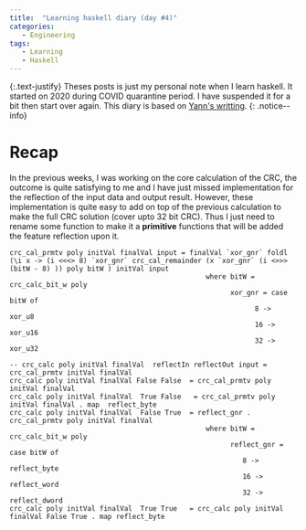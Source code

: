```yaml
---
title:  "Learning haskell diary (day #4)"
categories:
   - Engineering
tags:
   - Learning
   - Haskell
---
```

{:.text-justify}
Theses posts is just my personal note when I learn haskell. It started on 2020 during COVID quarantine period. I have suspended it for a bit then start over again. This diary is based on [Yann's writting](https://yannesposito.com/Scratch/en/blog/Haskell-the-Hard-Way/#navigation).
{: .notice--info}

# Recap
In the previous weeks, I was working on the core calculation of the CRC, the outcome is quite satisfying to me and I have just missed implementation for the reflection of the input data and output result. However, these implementation is quite easy to add on top of the previous calculation to make the full CRC solution (cover upto 32 bit CRC). Thus I just need to rename some function to make it a **primitive** functions that will be added the feature reflection upon it.
```(haskell)
crc_cal_prmtv poly initVal finalVal input = finalVal `xor_gnr` foldl (\i x -> (i <<<> 8) `xor_gnr` crc_cal_remainder (x `xor_gnr` (i <>>> (bitW - 8) )) poly bitW ) initVal input
                                                where bitW = crc_calc_bit_w poly
                                                      xor_gnr = case bitW of
                                                            8 -> xor_u8
                                                            16 -> xor_u16
                                                            32 -> xor_u32

-- crc_calc poly initVal finalVal  reflectIn reflectOut input = crc_cal_prmtv initVal finalVal
crc_calc poly initVal finalVal False False  = crc_cal_prmtv poly initVal finalVal 
crc_calc poly initVal finalVal  True False   = crc_cal_prmtv poly initVal finalVal . map  reflect_byte 
crc_calc poly initVal finalVal  False True  = reflect_gnr . crc_cal_prmtv poly initVal finalVal
                                                where bitW = crc_calc_bit_w poly
                                                      reflect_gnr = case bitW of
                                                         8 -> reflect_byte
                                                         16 -> reflect_word
                                                         32 -> reflect_dword
crc_calc poly initVal finalVal  True True   = crc_calc poly initVal finalVal False True . map reflect_byte
```